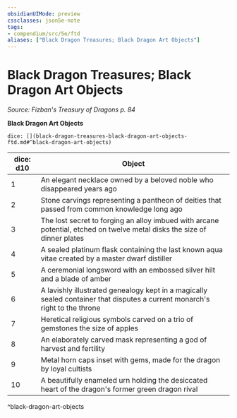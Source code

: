 ```yaml
---
obsidianUIMode: preview
cssclasses: json5e-note
tags:
- compendium/src/5e/ftd
aliases: ["Black Dragon Treasures; Black Dragon Art Objects"]
---
```

# Black Dragon Treasures; Black Dragon Art Objects
*Source: Fizban's Treasury of Dragons p. 84* 

**Black Dragon Art Objects**

`dice: [](black-dragon-treasures-black-dragon-art-objects-ftd.md#^black-dragon-art-objects)`

| dice: d10 | Object |
|-----------|--------|
| 1 | An elegant necklace owned by a beloved noble who disappeared years ago |
| 2 | Stone carvings representing a pantheon of deities that passed from common knowledge long ago |
| 3 | The lost secret to forging an alloy imbued with arcane potential, etched on twelve metal disks the size of dinner plates |
| 4 | A sealed platinum flask containing the last known aqua vitae created by a master dwarf distiller |
| 5 | A ceremonial longsword with an embossed silver hilt and a blade of amber |
| 6 | A lavishly illustrated genealogy kept in a magically sealed container that disputes a current monarch's right to the throne |
| 7 | Heretical religious symbols carved on a trio of gemstones the size of apples |
| 8 | An elaborately carved mask representing a god of harvest and fertility |
| 9 | Metal horn caps inset with gems, made for the dragon by loyal cultists |
| 10 | A beautifully enameled urn holding the desiccated heart of the dragon's former green dragon rival |
^black-dragon-art-objects
